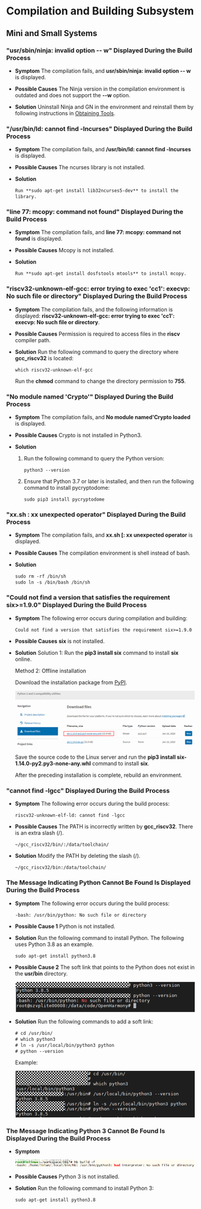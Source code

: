 # Compilation and Building Subsystem


## Mini and Small Systems


### "usr/sbin/ninja: invalid option -- w" Displayed During the Build Process

- **Symptom**
  The compilation fails, and **usr/sbin/ninja: invalid option -- w** is displayed.

- **Possible Causes**
  The Ninja version in the compilation environment is outdated and does not support the **--w** option.

- **Solution**
  Uninstall Ninja and GN in the environment and reinstall them by following instructions in [Obtaining Tools](../get-code/gettools-ide.md).


### "/usr/bin/ld: cannot find -lncurses" Displayed During the Build Process

- **Symptom**
  The compilation fails, and **/usr/bin/ld: cannot find -lncurses** is displayed.

- **Possible Causes**
  The ncurses library is not installed.

- **Solution**
    
  ```
  Run **sudo apt-get install lib32ncurses5-dev** to install the library.
  ```


### "line 77: mcopy: command not found" Displayed During the Build Process

- **Symptom**
  The compilation fails, and **line 77: mcopy: command not found** is displayed.

- **Possible Causes**
  Mcopy is not installed.

- **Solution**
    
  ```
  Run **sudo apt-get install dosfstools mtools** to install mcopy.
  ```


### "riscv32-unknown-elf-gcc: error trying to exec 'cc1': execvp: No such file or directory" Displayed During the Build Process

- **Symptom**
  The compilation fails, and the following information is displayed: **riscv32-unknown-elf-gcc: error trying to exec 'cc1': execvp: No such file or directory**.

- **Possible Causes**
  Permission is required to access files in the **riscv** compiler path.

- **Solution**
    Run the following command to query the directory where **gcc_riscv32** is located:
    
  ```
  which riscv32-unknown-elf-gcc
  ```

  Run the **chmod** command to change the directory permission to **755**.


### "No module named 'Crypto'" Displayed During the Build Process

- **Symptom**
  The compilation fails, and **No module named'Crypto loaded** is displayed.

- **Possible Causes**
  Crypto is not installed in Python3.

- **Solution**
  1. Run the following command to query the Python version:
        
      ```
      python3 --version
      ```
  2. Ensure that Python 3.7 or later is installed, and then run the following command to install pycryptodome:
        
      ```
      sudo pip3 install pycryptodome
      ```


### "xx.sh : xx unexpected operator" Displayed During the Build Process

- **Symptom**
  The compilation fails, and **xx.sh [: xx unexpected operator** is displayed.

- **Possible Causes**
  The compilation environment is shell instead of bash.

- **Solution**
    
  ```
  sudo rm -rf /bin/sh
  sudo ln -s /bin/bash /bin/sh
  ```


### "Could not find a version that satisfies the requirement six&gt;=1.9.0" Displayed During the Build Process

- **Symptom**
  The following error occurs during compilation and building:

    
  ```
  Could not find a version that satisfies the requirement six>=1.9.0
  ```

- **Possible Causes**
  **six** is not installed.

- **Solution**
  Solution 1: Run the **pip3 install six** command to install **six** online.

  Method 2: Offline installation

  Download the installation package from [PyPI](https://pypi.org/project/six/#files).

  ![en-us_image_0000001251276115](figures/en-us_image_0000001251276115.png)

  Save the source code to the Linux server and run the **pip3 install six-1.14.0-py2.py3-none-any.whl** command to install **six**.

  After the preceding installation is complete, rebuild an environment.


### "cannot find -lgcc" Displayed During the Build Process

- **Symptom**
  The following error occurs during the build process:

    
  ```
  riscv32-unknown-elf-ld: cannot find -lgcc
  ```

- **Possible Causes**
  The PATH is incorrectly written by **gcc_riscv32**. There is an extra slash (/).

    
  ```
  ~/gcc_riscv32/bin/:/data/toolchain/
  ```

- **Solution**
  Modify the PATH by deleting the slash (/).

    
  ```
  ~/gcc_riscv32/bin:/data/toolchain/
  ```


### The Message Indicating Python Cannot Be Found Is Displayed During the Build Process

- **Symptom**
  The following error occurs during the build process:

    
  ```
  -bash: /usr/bin/python: No such file or directory
  ```

- **Possible Cause 1**
  Python is not installed.

- **Solution**
  Run the following command to install Python. The following uses Python 3.8 as an example.

    
  ```
  sudo apt-get install python3.8
  ```

- **Possible Cause 2**
  The soft link that points to the Python does not exist in the **usr/bin** directory.

  ![en-us_image_0000001243200677](figures/en-us_image_0000001243200677.png)

- **Solution**
  Run the following commands to add a soft link:

    
  ```
  # cd /usr/bin/ 
  # which python3
  # ln -s /usr/local/bin/python3 python
  # python --version
  ```

  Example:

  ![en-us_image_0000001243320787](figures/en-us_image_0000001243320787.png)


### The Message Indicating Python 3 Cannot Be Found Is Displayed During the Build Process

- **Symptom**

  ![en-us_image_0000001251276255](figures/en-us_image_0000001251276255.png)

- **Possible Causes**
  Python 3 is not installed.

- **Solution**
  Run the following command to install Python 3:

    
  ```
  sudo apt-get install python3.8
  ```
